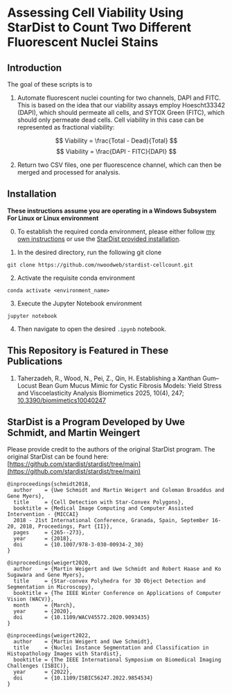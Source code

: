 # Assessing Cell Viability Using StarDist to Count Two Different Fluorescent Nuclei Stains

## Introduction

The goal of these scripts is to

1. Automate fluorescent nuclei counting for two channels, DAPI and FITC. This is based
on the idea that our viability assays employ Hoescht33342 (DAPI), which should permeate
all cells, and SYTOX Green (FITC), which should only permeate dead cells. Cell
viability in this case can be represented as fractional viability:

$$ Viability = \frac{Total - Dead}{Total} $$
$$ Viability = \frac{DAPI - FITC}{DAPI} $$ 

2. Return two CSV files, one per fluorescence channel, which can then be merged
and processed for analysis.

## Installation

**These instructions assume you are operating in a Windows Subsystem For Linux
or Linux environment**

0. To establish the required conda environment, please either follow [my own
instructions](./install.md) or use the [StarDist provided installation](https://github.com/stardist/stardist/tree/main).

1. In the desired directory, run the following git clone

`git clone https://github.com/nwoodweb/stardist-cellcount.git`

2. Activate the requisite conda environment

`conda activate <environment_name>`

3. Execute the Jupyter Notebook environment

`jupyter notebook`

4. Then navigate to open the desired `.ipynb` notebook.

## This Repository is Featured in These Publications

1. Taherzadeh, R., Wood, N., Pei, Z., Qin, H. Establishing a Xanthan Gum–Locust Bean Gum Mucus Mimic
for Cystic Fibrosis Models: Yield Stress and Viscoelasticity Analysis Biomimetics 2025, 10(4), 247;
[10.3390/biomimetics10040247 ](10.3390/biomimetics10040247 )


## StarDist is a Program Developed by Uwe Schmidt, and Martin Weingert

Please provide credit to the authors of the original StarDist program. 
The original StarDist can be found here: [https://github.com/stardist/stardist/tree/main](https://github.com/stardist/stardist/tree/main)

```
@inproceedings{schmidt2018,
  author    = {Uwe Schmidt and Martin Weigert and Coleman Broaddus and Gene Myers},
  title     = {Cell Detection with Star-Convex Polygons},
  booktitle = {Medical Image Computing and Computer Assisted Intervention - {MICCAI} 
  2018 - 21st International Conference, Granada, Spain, September 16-20, 2018, Proceedings, Part {II}},
  pages     = {265--273},
  year      = {2018},
  doi       = {10.1007/978-3-030-00934-2_30}
}

@inproceedings{weigert2020,
  author    = {Martin Weigert and Uwe Schmidt and Robert Haase and Ko Sugawara and Gene Myers},
  title     = {Star-convex Polyhedra for 3D Object Detection and Segmentation in Microscopy},
  booktitle = {The IEEE Winter Conference on Applications of Computer Vision (WACV)},
  month     = {March},
  year      = {2020},
  doi       = {10.1109/WACV45572.2020.9093435}
}

@inproceedings{weigert2022,
  author    = {Martin Weigert and Uwe Schmidt},
  title     = {Nuclei Instance Segmentation and Classification in Histopathology Images with Stardist},
  booktitle = {The IEEE International Symposium on Biomedical Imaging Challenges (ISBIC)},
  year      = {2022},
  doi       = {10.1109/ISBIC56247.2022.9854534}
}
```
